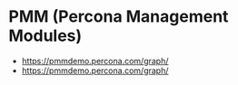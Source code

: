 # PMM  (Percona Management Modules) 

  * https://pmmdemo.percona.com/graph/
  * https://pmmdemo.percona.com/graph/
  
